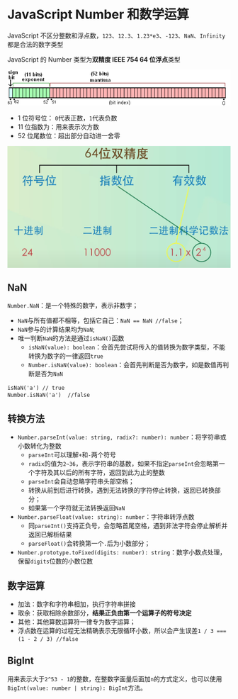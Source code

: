# JavaScript Number 和数学运算

JavaScript 不区分整数和浮点数，`123`、`12.3`、`1.23*e3`、`-123`、`NaN`、`Infinity` 都是合法的数字类型

JavaScript 的 Number 类型为**双精度 IEEE 754 64 位浮点**类型

![General_double_precision_float](../../assets/images/js/General_double_precision_float.png)

- 1 位符号位： `0`代表正数，`1`代表负数
- 11 位指数为：用来表示次方数
- 52 位尾数位：超出部分自动进一舍零

![JS Number](../../assets/images/js/js_number_binary.png)

## NaN

`Number.NaN`：是一个特殊的数字，表示非数字；

- `NaN`与所有值都不相等，包括它自己：`NaN == NaN //false`；
- `NaN`参与的计算结果均为`NaN`;
- 唯一判断`NaN`的方法是通过`isNaN()`函数
  - `isNaN(value): boolean`：会首先尝试将传入的值转换为数字类型，不能转换为数字的一律返回`true`
  - `Number.isNaN(value): boolean`：会首先判断是否为数字，如是数值再判断是否为`NaN`

```JS
isNaN('a') // true
Number.isNaN('a')  //false
```

## 转换方法

- `Number.parseInt(value: string, radix?: number): number`：将字符串或小数转化为整数
  - `parseInt`可以理解`+`和`-`两个符号
  - `radix`的值为`2~36`，表示字符串的基数，如果不指定`parseInt`会忽略第一个字符及其以后的所有字符，返回到此为止的整数
  - `parseInt`会自动忽略字符串头部空格；
  - 转换从前到后进行转换，遇到无法转换的字符停止转换，返回已转换部分；
  - 如果第一个字符就无法转换返回`NaN`
- `Number.parseFloat(value: string): number`：字符串转浮点数
  - 同`parseInt()`支持正负号，会忽略首尾空格，遇到非法字符会停止解析并返回已解析结果
  - `parseFloat()`会转换第一个`.`后为小数部分；
- `Number.prototype.toFixed(digits: number): string`：数字小数点处理，保留`digits`位数的小数位数

## 数字运算

- 加法：数字和字符串相加，执行字符串拼接
- 取余：获取相除余数部分，**结果正负由第一个运算子的符号决定**
- 其他：其他算数运算符一律专为数字运算；
- 浮点数在运算的过程无法精确表示无限循环小数，所以会产生误差`1 / 3 === (1 - 2 / 3) //false`

## BigInt

用来表示大于`2^53 - 1`的整数，在整数字面量后面加`n`的方式定义，也可以使用`BigInt(value: number | string): BigInt`方法。
